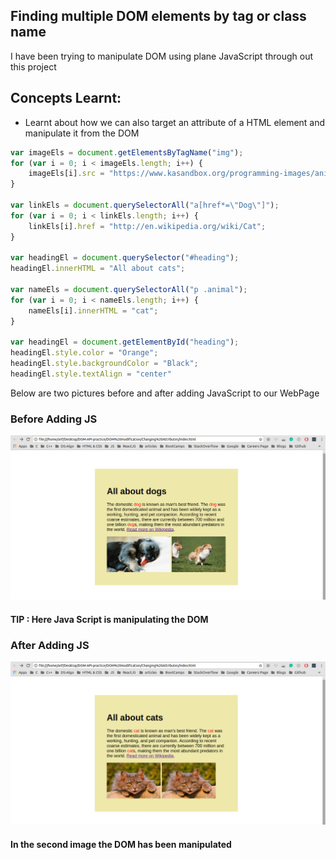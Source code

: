 ## Finding multiple DOM elements by tag or class name 

I have been trying to manipulate DOM using plane JavaScript through out this project <br />

## Concepts Learnt:

* Learnt about how we can also target an attribute of a HTML element and manipulate it from the DOM


```js
var imageEls = document.getElementsByTagName("img");
for (var i = 0; i < imageEls.length; i++) {
    imageEls[i].src = "https://www.kasandbox.org/programming-images/animals/cat.png";
}

var linkEls = document.querySelectorAll("a[href*=\"Dog\"]");
for (var i = 0; i < linkEls.length; i++) {
    linkEls[i].href = "http://en.wikipedia.org/wiki/Cat";
}

var headingEl = document.querySelector("#heading");
headingEl.innerHTML = "All about cats";

var nameEls = document.querySelectorAll("p .animal");
for (var i = 0; i < nameEls.length; i++) {
    nameEls[i].innerHTML = "cat";
}

var headingEl = document.getElementById("heading");
headingEl.style.color = "Orange";
headingEl.style.backgroundColor = "Black";
headingEl.style.textAlign = "center"
```

Below are two pictures before and after adding JavaScript to our WebPage

### Before Adding JS

<p align="center">
  <img src="img/before_JS_Loads.png" alt="Size Limit example" >
</p>

#### TIP : Here Java Script is manipulating the DOM

### After Adding JS

<p align="center">
  <img src="img/after_JS_Loads.png" alt="Size Limit example" >
</p> 


#### In the second image the DOM has been manipulated